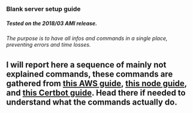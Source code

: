 ### Blank server setup guide
##### Tested on the 2018/03 AMI release.
###### The purpose is to have all infos and commands in a single place, preventing errors and time losses.

I will report here a sequence of mainly not explained commands, these commands are gathered from [this AWS guide](https://docs.aws.amazon.com/AWSEC2/latest/UserGuide/install-LAMP.html), [this node guide](https://www.e2enetworks.com/help/knowledge-base/how-to-install-node-js-and-npm-on-centos/), and [this Certbot guide](https://certbot.eff.org/lets-encrypt/centos6-apache). Head there if needed to understand what the commands actually do.
---

